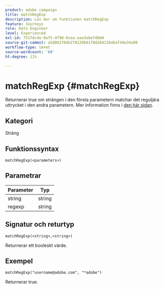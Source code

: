 ```yaml
---
product: adobe campaign
title: matchRegExp
description: Läs mer om funktionen matchRegExp
feature: Journeys
role: Data Engineer
level: Experienced
exl-id: 751fdcde-0af5-4f98-8cea-aae3ebefdb04
source-git-commit: a5d063784b278120b61f8d2641264baf40e34a90
workflow-type: tm+mt
source-wordcount: '60'
ht-degree: 11%

---
```


# matchRegExp {#matchRegExp}

Returnerar true om strängen i den första parametern matchar det reguljära uttrycket i den andra parametern. Mer information finns i [den här sidan](https://docs.oracle.com/javase/7/docs/api/java/util/regex/Pattern.html).

## Kategori

Sträng

## Funktionssyntax

`matchRegExp(<parameters>)`

## Parametrar

| Parameter | Typ |
|--- |--- |
| string | string |
| regexp | string |

## Signatur och returtyp

`matchRegExp(<string>,<string>)`

Returnerar ett booleskt värde.

## Exempel

`matchRegExp("username@adobe.com", "*adobe")`

Returnerar true.
